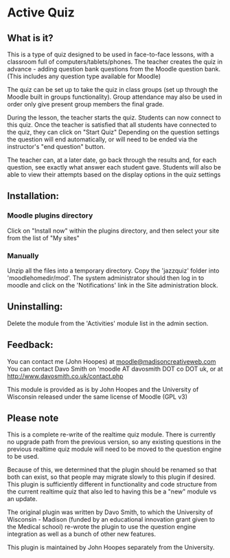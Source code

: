 # Active Quiz

## What is it?
This is a type of quiz designed to be used in face-to-face lessons, with a classroom full of computers/tablets/phones.
The teacher creates the quiz in advance - adding question bank questions from the Moodle question bank.
(This includes any question type available for Moodle)

The quiz can be set up to take the quiz in class groups (set up through the Moodle built in groups functionality).
Group attendance may also be used in order only give present group members the final grade.

During the lesson, the teacher starts the quiz. Students can now connect to this quiz.
Once the teacher is satisfied that all students have connected to the quiz, they can click on "Start Quiz"
Depending on the question settings the question will end automatically, or will need to be ended via the instructor's
"end question" button.


The teacher can, at a later date, go back through the results and, for each question, see exactly what answer each
student gave.  Students will also be able to view their attempts based on the display options in the quiz settings


## Installation:

### Moodle plugins directory

Click on "Install now" within the plugins directory, and then select your site from the list of "My sites"

### Manually

Unzip all the files into a temporary directory.
Copy the 'jazzquiz' folder into 'moodlehomedir/mod'.
The system administrator should then log in to moodle and click on the 'Notifications' link in the Site administration
block.

## Uninstalling:
Delete the module from the 'Activities' module list in the admin section.

## Feedback:

You can contact me (John Hoopes) at moodle@madisoncreativeweb.com
You can contact Davo Smith on 'moodle AT davosmith DOT co DOT uk, or at http://www.davosmith.co.uk/contact.php

This module is provided as is by John Hoopes and the University of Wisconsin released under the same license of Moodle (GPL v3)


## Please note

This is a complete re-write of the realtime quiz module.
There is currently no upgrade path from the previous version,
so any existing questions in the previous realtime quiz module will
need to be moved to the question engine to be used.

Because of this, we determined that the plugin should be renamed so that both can exist,
so that people may migrate slowly to this plugin if desired.  This plugin is sufficiently
different in functionality and code structure from the current realtime quiz that also led
to having this be a "new" module vs an update.

The original plugin was written by Davo Smith, to which the University of Wisconsin - Madison
(funded by an educational innovation grant given to the Medical school) re-wrote the plugin to
use the question engine integration as well as a bunch of other new features.

This plugin is maintained by John Hoopes separately from the University.